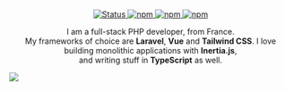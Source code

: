 <p align="center">
  <br />
  <a href="https://www.linkedin.com/in/enzo-innocenzi/">
    <img alt="Status" src="https://img.shields.io/badge/-linkedin-0073B1?style=flat-square">
  </a>
  <a href="https://twitter.com/enzoinnocenzi">
    <img alt="npm" src="https://img.shields.io/badge/-twitter-1C9CEA?style=flat-square">
  </a>
  <a href="https://innocenzi.dev">
    <img alt="npm" src="https://img.shields.io/badge/-website-EE3E5D?style=flat-square">
  </a>
  <a href="mailto:enzo@innocenzi.dev">
    <img alt="npm" src="https://img.shields.io/badge/-email-f96cb4?style=flat-square">
  </a>
</p>

<div align="center">
  I am a full-stack PHP developer, from France.
  <br />
  My frameworks of choice are <b>Laravel</b>, <b>Vue</b> and <b>Tailwind CSS</b>. 
  I love building monolithic applications with <b>Inertia.js</b>, 
  <br />
  and writing stuff in <b>TypeScript</b> as well.
</div>

![](https://hit.yhype.me/github/profile?user_id=16060559)
